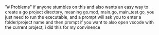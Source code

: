 "# Problems" 
if anyone stumbles on this and also wants an easy way to create a go project directory, meaning go.mod, main.go, main_test.go, you just need to run the executable, and a prompt will ask you to enter a folder/project name and then prompt if you want to also open vscode with the current project, i did this for my convinence
